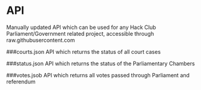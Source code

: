 # API
Manually updated API which can be used for any Hack Club Parliament/Government related project, accessible through raw.githubusercontent.com

###courts.json
API which returns the status of all court cases

###status.json
API which returns the status of the Parliamentary Chambers

###votes.jsob
API which returns all votes passed through Parliament and referendum

